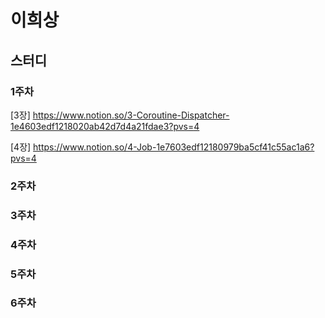 # 이희상

## 스터디

### 1주차
[3장]
https://www.notion.so/3-Coroutine-Dispatcher-1e4603edf1218020ab42d7d4a21fdae3?pvs=4

[4장]
https://www.notion.so/4-Job-1e7603edf12180979ba5cf41c55ac1a6?pvs=4

### 2주차

### 3주차

### 4주차

### 5주차

### 6주차
